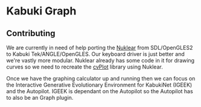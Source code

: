 # Kabuki Graph

## Contributing

We are currently in need of help porting the [Nuklear](https://github.com/vurtun/nuklear) from SDL/OpenGLES2 to Kabuki Tek/ANGLE/OpenGLES. Our keyboard driver is just better and we're vastly more modular. Nuklear already has some code in it for drawing curves so we need to recreate the [cvPlot](https://github.com/leonardvandriel/cvplot) library using Nuklear.

Once we have the graphing calculator up and running then we can focus on the Interactive Generative Evolutionary Environment for KabukiNet (IGEEK) and the Autopilot. IGEEK is dependant on the Autopilot so the Autopilot has to also be an Graph plugin.
